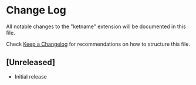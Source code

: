 # Change Log

All notable changes to the "ketname" extension will be documented in this file.

Check [Keep a Changelog](http://keepachangelog.com/) for recommendations on how to structure this file.

## [Unreleased]

- Initial release
